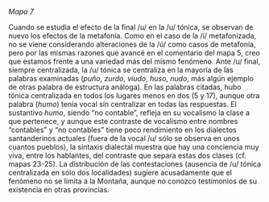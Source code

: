 *Mapa 7*

Cuando se estudia el efecto de la final /u/ en la /u/ tónica, se observan de nuevo los efectos de la metafonía. Como en el caso de la /í/ metafonizada, no se viene considerando alteraciones de la /ú/ como casos de metafonía, pero por las mismas razones que avancé en el comentario del mapa 5, creo que estamos frente a una variedad más del mismo fenómeno. Ante /u/ final, siempre centralizada, la /u/ tónica se centraliza en la mayoría de las palabras examinadas (*puño*, *zurdo*, *viudo*, *huso*, *nudo*, más algún ejemplo de otras palabra de estructura análoga). En las palabras citadas, hubo tónica centralizada en todos los lugares menos en dos (5 y 17), aunque otra palabra (*humo*) tenía vocal sin centralizar en todas las respuestas. El sustantivo *humo*, siendo “no contable”, refleja en su vocalismo la clase a que pertenece, y aunque este contraste de vocalismo entre nombres “contables” y “no contables” tiene poco rendimiento en los dialectos santanderinos actuales (fuera de la vocal /u/ sólo se observa en unos cuantos pueblos), la sintaxis dialectal muestra que hay una conciencia muy viva, entre los hablantes, del contraste que separa estas dos clases (cf. mapas 23-25). 
La distribución de las contestaciones (ausencia de /u/ tónica centralizada en sólo dos localidades) sugiere acusadamente que el fenómeno no se limita a la Montaña, aunque no conozco testimonios de su existencia en otras provincias. 